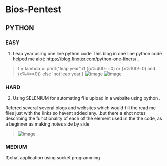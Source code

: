 # Bios-Pentest
## PYTHON
### EASY
1) Leap year using one line python code
This blog in one line python code helped me alot: https://blog.finxter.com/python-one-liners/ .
> f = lambda x: print("leap year" if ((x%400==0) or (x%100!=0) and (x%4==0)) else 'not leap year')
![image](https://user-images.githubusercontent.com/109974757/201533962-240b8ecc-596f-4304-8226-a212ea9c6586.png)
![image](https://user-images.githubusercontent.com/109974757/201533975-8100d9f6-6a0f-41fd-9246-3926515a3956.png)


### HARD
2) Using SELENIUM for automating file upload in a website using python .

Refered several several blogs and websites which would fill the read me files just with the links so havent added any...but there a shot notes describing the functionality of each of the element used in the the code, as a beginner as making notes side by side
>![image](https://user-images.githubusercontent.com/109974757/201534667-9f284ff6-afe4-4c89-9b43-e3b505a6095c.png)


### MEDIUM
3)chat application using socket programming
